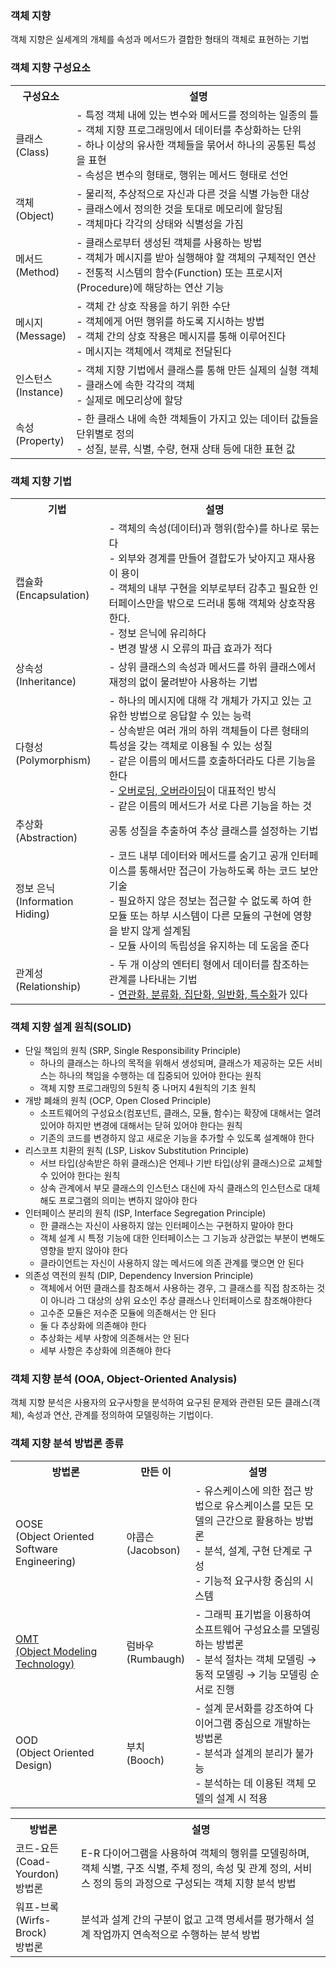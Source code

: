 ### 객체 지향

객체 지향은 실세계의 개체를 속성과 메서드가 결합한 형태의 객체로 표현하는 기법

### 객체 지향 구성요소

<table>
   <tr>
      <th>구성요소</th>
      <th>설명</th>
   </tr>
   <tr>
      <td>클래스<br>
         (Class)
      </td>
      <td>- 특정 객체 내에 있는 변수와 메서드를 정의하는 일종의 틀<br>
         - 객체 지향 프로그래밍에서 데이터를 추상화하는 단위<br>
         - 하나 이상의 유사한 객체들을 묶어서 하나의 공통된 특성을 표현<br>
         - 속성은 변수의 형태로, 행위는 메서드 형태로 선언
      </td>
   </tr>
   <tr>
      <td>객체<br>(Object)</td>
      <td>- 물리적, 추상적으로 자신과 다른 것을 식별 가능한 대상<br>
         - 클래스에서 정의한 것을 토대로 메모리에 할당됨<br>
         - 객체마다 각각의 상태와 식별성을 가짐
      </td>
   </tr>
   <tr>
      <td>메서드<br>
         (Method)
      </td>
      <td>- 클래스로부터 생성된 객체를 사용하는 방법<br>
         - 객체가 메시지를 받아 실행해야 할 객체의 구체적인 연산<br>
         - 전통적 시스템의 함수(Function) 또는 프로시저(Procedure)에 해당하는 연산 기능
      </td>
   </tr>
   <tr>
      <td>메시지<br>
         (Message)
      </td>
      <td>- 객체 간 상호 작용을 하기 위한 수단<br>
         - 객체에게 어떤 행위를 하도록 지시하는 방법<br>
         - 객체 간의 상호 작용은 메시지를 통해 이루어진다<br>
         - 메시지는 객체에서 객체로 전달된다
      </td>
   </tr>
   <tr>
      <td>인스턴스<br>
         (Instance)
      </td>
      <td>- 객체 지향 기법에서 클래스를 통해 만든 실제의 실형 객체<br>
         - 클래스에 속한 각각의 객체<br>
         - 실제로 메모리상에 할당
      </td>
   </tr>
   <tr>
      <td>속성<br>(Property)</td>
      <td>- 한 클래스 내에 속한 객체들이 가지고 있는 데이터 값들을 단위별로 정의<br>
         - 성질, 분류, 식별, 수량, 현재 상태 등에 대한 표현 값
      </td>
   </tr>
</table>

### 객체 지향 기법

<table>
   <tr>
      <th>기법</th>
      <th>설명</th>
   </tr>
   <tr>
      <td>캡슐화<br>
         (Encapsulation)
      </td>
      <td>
         - 객체의 속성(데이터)과 행위(함수)를 하나로 묶는다<br>
         - 외부와 경계를 만들어 결합도가 낮아지고 재사용이 용이<br>
         - 객체의 내부 구현을 외부로부터 감추고 필요한 인터페이스만을 밖으로 드러내 통해 객체와 상호작용한다.<br>
         - 정보 은닉에 유리하다<br>
         - 변경 발생 시 오류의 파급 효과가 적다
      </td>
   </tr>
   <tr>
      <td>상속성<br>
         (Inheritance)
      </td>
      <td>- 상위 클래스의 속성과 메서드를 하위 클래스에서 재정의 없이 물려받아 사용하는 기법
      </td>
   </tr>
   <tr>
      <td>다형성<br>
         (Polymorphism)
      </td>
      <td>- 하나의 메시지에 대해 각 개체가 가지고 있는 고유한 방법으로 응답할 수 있는 능력<br>
         - 상속받은 여러 개의 하위 객체들이 다른 형태의 특성을 갖는 객체로 이용될 수 있는 성질<br>
         - 같은 이름의 메서드를 호출하더라도 다른 기능을 한다<br>
         - <a href="Polymorphism/Introduction.md">오버로딩, 오버라이딩</a>이 대표적인 방식<br>
         - 같은 이름의 메서드가 서로 다른 기능을 하는 것<br>
      </td>
   </tr>
   <tr>
      <td>추상화<br>
         (Abstraction)
      </td>
      <td>공통 성질을 추출하여 추상 클래스를 설정하는 기법</td>
   </tr>
   <tr>
      <td>정보 은닉<br>(Information Hiding)</td>
      <td>- 코드 내부 데이터와 메서드를 숨기고 공개 인터페이스를 통해서만 접근이 가능하도록 하는 코드 보안 기술<br>
         - 필요하지 않은 정보는 접근할 수 없도록 하여 한 모듈 또는 하부 시스템이 다른 모듈의 구현에 영향을 받지 않게 설계됨<br>
         - 모듈 사이의 독립성을 유지하는 데 도움을 준다
      </td>
   </tr>
   <tr>
      <td>관계성<br>(Relationship)</td>
      <td>- 두 개 이상의 엔터티 형에서 데이터를 참조하는 관계를 나타내는 기법<br>
         - <a href="Relationship/Introduction.md">연관화, 분류화, 집단화, 일반화, 특수화</a>가 있다
      </td>
   </tr>
</table>

### 객체 지향 설계 원칙(SOLID)
- 단일 책임의 원칙 (SRP, Single Responsibility Principle)
  - 하나의 클래스는 하나의 목적을 위해서 생성되며, 클래스가 제공하는 모든 서비스는 하나의 책임을 수행하는 데 집중되어 있어야 한다는 원칙
  - 객체 지향 프로그래밍의 5원칙 중 나머지 4원칙의 기초 원칙
- 개방 폐쇄의 원칙 (OCP, Open Closed Principle)
  - 소프트웨어의 구성요소(컴포넌트, 클래스, 모듈, 함수)는 확장에 대해서는 열려 있어야 하지만 변경에 대해서는 닫혀 있어야 한다는 원칙
  - 기존의 코드를 변경하지 않고 새로운 기능을 추가할 수 있도록 설계해야 한다
- 리스코프 치환의 원칙 (LSP, Liskov Substitution Principle)
  - 서브 타입(상속받은 하위 클래스)은 언제나 기반 타입(상위 클래스)으로 교체할 수 있어야 한다는 원칙
  - 상속 관계에서 부모 클래스의 인스턴스 대신에 자식 클래스의 인스턴스로 대체해도 프로그램의 의미는 변하지 않아야 한다
- 인터페이스 분리의 원칙 (ISP, Interface Segregation Principle)
  - 한 클래스는 자신이 사용하지 않는 인터페이스는 구현하지 말아야 한다
  - 객체 설계 시 특정 기능에 대한 인터페이스는 그 기능과 상관없는 부분이 변해도 영향을 받지 않아야 한다
  - 클라이언트는 자신이 사용하지 않는 메서드에 의존 관계를 맺으면 안 된다
- 의존성 역전의 원칙 (DIP, Dependency Inversion Principle)
  - 객체에서 어떤 클래스를 참조해서 사용하는 경우, 그 클래스를 직접 참조하는 것이 아니라 그 대상의 상위 요소인 추상 클래스나 인터페이스로 참조해야한다
  - 고수준 모듈은 저수준 모듈에 의존해서는 안 된다
  - 둘 다 추상화에 의존해야 한다
  - 추상화는 세부 사항에 의존해서는 안 된다
  - 세부 사항은 추상화에 의존해야 한다

### 객체 지향 분석 (OOA, Object-Oriented Analysis)
객체 지향 분석은 사용자의 요구사항을 분석하여 요구된 문제와 관련된 모든 클래스(객체), 속성과 연산, 관계를 정의하여 모델링하는 기법이다.

### 객체 지향 분석 방법론 종류
<table>
<tr>
<th>방법론</th>
<th>만든 이</th>
<th>설명</th>
</tr>
<tr>
<td>OOSE<br>
(Object Oriented Software Engineering)</td>
<td>야콥슨<br>
(Jacobson)</td>
<td>- 유스케이스에 의한 접근 방법으로 유스케이스를 모든 모델의 근간으로 활용하는 방법론<br>
- 분석, 설계, 구현 단계로 구성<br>
- 기능적 요구사항 중심의 시스템</td></tr>
<tr><td><a href="">OMT<br>(Object Modeling Technology)</a></td>
<td>럼바우<br>
(Rumbaugh)</td>
<td>- 그래픽 표기법을 이용하여 소프트웨어 구성요소를 모델링하는 방법론<br>
- 분석 절차는 객체 모델링 &rarr; 동적 모델링 &rarr; 기능 모델링 순서로 진행</td>
</tr>
<tr>
<td>OOD<br>
(Object Oriented Design)</td>
<td>부치<br>
(Booch)</td>
<td>- 설계 문서화를 강조하여 다이어그램 중심으로 개발하는 방법론<br>
- 분석과 설계의 분리가 불가능<br>
- 분석하는 데 이용된 객체 모델의 설계 시 적용</td>
</tr>
</table>

<table>
<tr>
<th>방법론</th>
<th>설명</th>
</tr>
<tr>
<td>
코드-요든<br>
(Coad-Yourdon)<br>
방법론</td>
<td>E-R 다이어그램을 사용하여 객체의 행위를 모델링하며, 객체 식별, 구조 식별, 주체 정의, 속성 및 관계 정의, 서비스 정의 등의 과정으로 구성되는 객체 지향 분석 방법</td>
</tr>
<tr>
<td>워프-브록<br>(Wirfs-Brock)<br>방법론</td>
<td>분석과 설계 간의 구분이 없고 고객 명세서를 평가해서 설계 작업까지 연속적으로 수행하는 분석 방법</td></tr>
</table>

